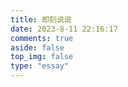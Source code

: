 ```yaml
---
title: 即刻说说
date: 2023-8-11 22:16:17
comments: true
aside: false
top_img: false
type: "essay"
---
```

